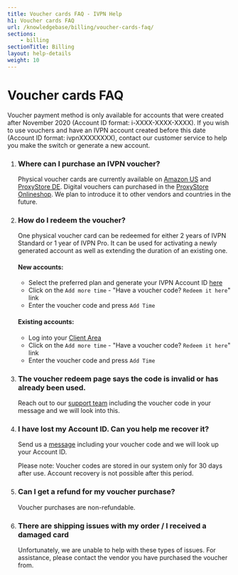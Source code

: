 ```yaml
---
title: Voucher cards FAQ - IVPN Help
h1: Voucher cards FAQ
url: /knowledgebase/billing/voucher-cards-faq/
sections:
    - billing
sectionTitle: Billing
layout: help-details
weight: 10
---
```

# Voucher cards FAQ

<div markdown="1" class="notice notice--info">
Voucher payment method is only available for accounts that were created after November 2020 (Account ID format: i-XXXX-XXXX-XXXX). If you wish to use vouchers and have an IVPN account created before this date (Account ID format: ivpnXXXXXXXX), contact our customer service to help you make the switch or generate a new account.
</div>

1. ### Where can I purchase an IVPN voucher?
    Physical voucher cards are currently available on [Amazon US](https://amazon.com/dp/B0BL8FWDRL) and [ProxyStore DE](https://shop.proxysto.re/category/69). Digital vouchers can purchased in the [ProxyStore Onlineshop](https://digitalgoods.proxysto.re/en). We plan to introduce it to other vendors and countries in the future.

2. ### How do I redeem the voucher?
    One physical voucher card can be redeemed for either 2 years of IVPN Standard or 1 year of IVPN Pro. It can be used for activating a newly generated account as well as extending the duration of an existing one.

    #### New accounts:
    - Select the preferred plan and generate your IVPN Account ID [here](/pricing/)
    - Click on the `Add more time` - "Have a voucher code? `Redeem it here`" link
    - Enter the voucher code and press `Add Time`

    #### Existing accounts:
    - Log into your [Client Area](/account/login#id)
    - Click on the `Add more time` - "Have a voucher code? `Redeem it here`" link
    - Enter the voucher code and press `Add Time`

3. ### The voucher redeem page says the code is invalid or has already been used.
    Reach out to our [support team](/contactus/) including the voucher code in your message and we will look into this.

4. ### I have lost my Account ID. Can you help me recover it?
    Send us a [message](/contactus/) including your voucher code and we will look up your Account ID.

    <div markdown="1" class="notice notice--warning">
    Please note: Voucher codes are stored in our system only for 30 days after use. Account recovery is not possible after this period.
    </div>

5. ### Can I get a refund for my voucher purchase?

    Voucher purchases are non-refundable.

6. ### There are shipping issues with my order / I received a damaged card

    Unfortunately, we are unable to help with these types of issues. For assistance, please contact the vendor you have purchased the voucher from.
